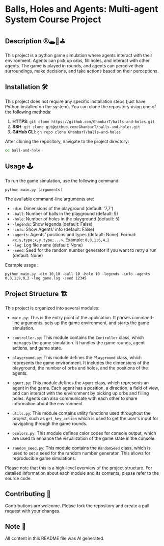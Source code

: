 # Balls, Holes and Agents: Multi-agent System Course Project

## Description ⚾️🕳️🤖⛳️

This project is a python game simulation where agents interact with their environment. Agents can pick up orbs, fill
holes, and
interact with other agents. The game is played in rounds, and agents can perceive their surroundings, make decisions,
and take actions based on their perceptions.

## Installation 🛠️

This project does not require any specific installation steps (just have Python installed on the system). You can clone the repository using one of the following
methods:

1. **HTTPS**: `git clone https://github.com/GhanbarT/balls-and-holes.git`
2. **SSH**: `git clone git@github.com:GhanbarT/balls-and-holes.git`
3. **GitHub CLI**: `gh repo clone GhanbarT/balls-and-holes`

After cloning the repository, navigate to the project directory:

```bash
cd ball-and-hole
```

## Usage 🕹️

To run the game simulation, use the following command:

`python main.py [arguments]`

The available command-line arguments are:

- `-dim`: Dimensions of the playground (default: '7,7')
- `-ball`: Number of balls in the playground (default: 5)
- `-hole`: Number of holes in the playground (default: 5)
- `-legends`: Show legends (default: False)
- `-info`: Show Agents' info (default: False)
- `-agents`: Agents' positions and types (default: None). Format: `<x,y,type;x,y,type;...>`. Example: `0,0,1;6,4,2`
- `-log`: Log file name (default: None)
- `-seed`: Seed for the random number generator if you want to retry a run (default: None)

Example usage  :

`python main.py -dim 10,10 -ball 10 -hole 10 -legends -info -agents 0,0,1;9,9,2 -log game.log -seed 12345`

## Project Structure 🏗️

This project is organized into several modules:

- `main.py`: This is the entry point of the application. It parses command-line arguments, sets up the game environment, and starts the game simulation.

- `controller.py`: This module contains the `Controller` class, which manages the game simulation. It handles the game rounds, agent actions, and game state.

- `playground.py`: This module defines the `Playground` class, which represents the game environment. It includes the dimensions of the playground, the number of orbs and holes, and the positions of the agents.

- `agent.py`: This module defines the `Agent` class, which represents an agent in the game. Each agent has a position, a direction, a field of view, and can interact with the environment by picking up orbs and filling holes. Agents can also communicate with each other to share information about the environment.

- `utils.py`: This module contains utility functions used throughout the project, such as `get_key_action` which is used to get the user's input for navigating through the game rounds.

- `bcolors.py`: This module defines color codes for console output, which are used to enhance the visualization of the game state in the console.

- `random_seed.py`: This module contains the `RandomSeed` class, which is used to set a seed for the random number generator. This allows for reproducible game simulations.

Please note that this is a high-level overview of the project structure. For detailed information about each module and its contents, please refer to the source code.
## Contributing 🤝

Contributions are welcome. Please fork the repository and create a pull request with your changes.

## Note 📝

All content in this README file was AI generated.